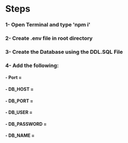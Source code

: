 # Steps

### 1- Open Terminal and type 'npm i'
### 2- Create .env file in root directory
### 3- Create the Database using the DDL.SQL File
### 4- Add the following:
   #### - Port = <Your Port>
   #### - DB_HOST = <Your Database Host>
   #### - DB_PORT = <Your Database Port>
   #### - DB_USER = <Your Postgres Username>
   #### - DB_PASSWORD = <Your Postgres Password>
   #### - DB_NAME = <Your Database Name>
